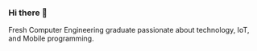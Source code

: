 
### Hi there 👋

Fresh Computer Engineering graduate passionate about technology, IoT, and Mobile programming.
